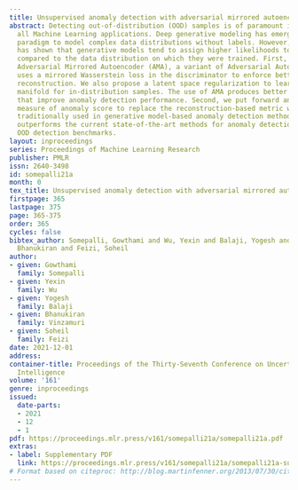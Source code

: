 ```yaml
---
title: Unsupervised anomaly detection with adversarial mirrored autoencoders
abstract: Detecting out-of-distribution (OOD) samples is of paramount importance in
  all Machine Learning applications. Deep generative modeling has emerged as a dominant
  paradigm to model complex data distributions without labels. However, prior work
  has shown that generative models tend to assign higher likelihoods to OOD samples
  compared to the data distribution on which they were trained. First, we propose
  Adversarial Mirrored Autoencoder (AMA), a variant of Adversarial Autoencoder, which
  uses a mirrored Wasserstein loss in the discriminator to enforce better semantic-level
  reconstruction. We also propose a latent space regularization to learn a compact
  manifold for in-distribution samples. The use of AMA produces better feature representations
  that improve anomaly detection performance. Second, we put forward an alternative
  measure of anomaly score to replace the reconstruction-based metric which has been
  traditionally used in generative model-based anomaly detection methods. Our method
  outperforms the current state-of-the-art methods for anomaly detection on several
  OOD detection benchmarks.
layout: inproceedings
series: Proceedings of Machine Learning Research
publisher: PMLR
issn: 2640-3498
id: somepalli21a
month: 0
tex_title: Unsupervised anomaly detection with adversarial mirrored autoencoders
firstpage: 365
lastpage: 375
page: 365-375
order: 365
cycles: false
bibtex_author: Somepalli, Gowthami and Wu, Yexin and Balaji, Yogesh and Vinzamuri,
  Bhanukiran and Feizi, Soheil
author:
- given: Gowthami
  family: Somepalli
- given: Yexin
  family: Wu
- given: Yogesh
  family: Balaji
- given: Bhanukiran
  family: Vinzamuri
- given: Soheil
  family: Feizi
date: 2021-12-01
address:
container-title: Proceedings of the Thirty-Seventh Conference on Uncertainty in Artificial
  Intelligence
volume: '161'
genre: inproceedings
issued:
  date-parts:
  - 2021
  - 12
  - 1
pdf: https://proceedings.mlr.press/v161/somepalli21a/somepalli21a.pdf
extras:
- label: Supplementary PDF
  link: https://proceedings.mlr.press/v161/somepalli21a/somepalli21a-supp.pdf
# Format based on citeproc: http://blog.martinfenner.org/2013/07/30/citeproc-yaml-for-bibliographies/
---
```

